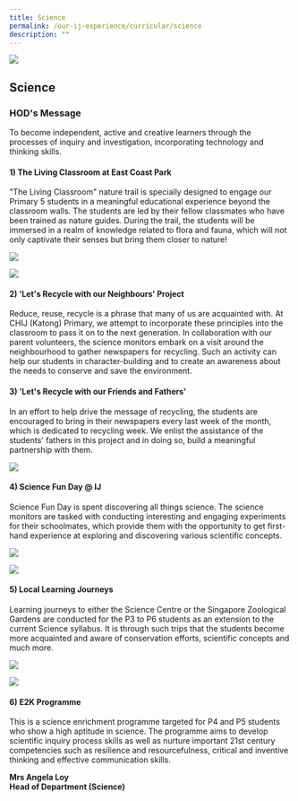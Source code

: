 ```yaml
---
title: Science
permalink: /our-ij-experience/curricular/science
description: ""
---
```

![](/images/subpage.jpg)

## Science

### HOD's Message


To become independent, active and creative learners through the processes of inquiry and investigation, incorporating technology and thinking skills.

#### 1) The Living Classroom at East Coast Park

"The Living Classroom" nature trail is specially designed to engage our Primary 5 students in a meaningful educational experience beyond the classroom walls. The students are led by their fellow classmates who have been trained as nature guides. During the trail, the students will be immersed in a realm of knowledge related to flora and fauna, which will not only captivate their senses but bring them closer to nature!

![](/images/Curricular/Science_1.png)

![](/images/Curricular/Science_2.jpg)

#### 2) 'Let's Recycle with our Neighbours' Project


Reduce, reuse, recycle is a phrase that many of us are acquainted with. At CHIJ (Katong) Primary, we attempt to incorporate these principles into the classroom to pass it on to the next generation. In collaboration with our parent volunteers, the science monitors embark on a visit around the neighbourhood to gather newspapers for recycling. Such an activity can help our students in character-building and to create an awareness about the needs to conserve and save the environment.

#### 3) 'Let's Recycle with our Friends and Fathers'


In an effort to help drive the message of recycling, the students are encouraged to bring in their newspapers every last week of the month, which is dedicated to recycling week. We enlist the assistance of the students' fathers in this project and in doing so, build a meaningful partnership with them.

![](/images/Curricular/Science_3.png)

#### 4) Science Fun Day @ IJ


Science Fun Day is spent discovering all things science. The science monitors are tasked with conducting interesting and engaging experiments for their schoolmates, which provide them with the opportunity to get first-hand experience at exploring and discovering various scientific concepts.


![](/images/Curricular/Science_4.png)

![](/images/Curricular/Science_5.jpg)


#### 5) Local Learning Journeys


Learning journeys to either the Science Centre or the Singapore Zoological Gardens are conducted for the P3 to P6 students as an extension to the current Science syllabus. It is through such trips that the students become more acquainted and aware of conservation efforts, scientific concepts and much more.


![](/images/Curricular/Science_6.png)

![](/images/Curricular/Science_7.jpg)


#### 6) E2K Programme


This is a science enrichment programme targeted for P4 and P5 students who show a high aptitude in science. The programme aims to develop scientific inquiry process skills as well as nurture important 21st century competencies such as resilience and resourcefulness, critical and inventive thinking and effective communication skills.

**Mrs Angela Loy**<br>
**Head of Department (Science)**